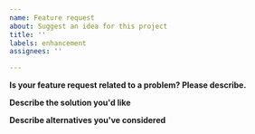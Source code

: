```yaml
---
name: Feature request
about: Suggest an idea for this project
title: ''
labels: enhancement
assignees: ''

---
```


**Is your feature request related to a problem? Please describe.**


**Describe the solution you'd like**


**Describe alternatives you've considered**
